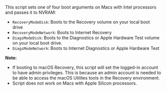This script sets one of four boot arguments on Macs with Intel processors and passes it to NVRAM:

* `RecoveryModeDisk`: Boots to the Recovery volume on your local boot drive
* `RecoveryModeNetwork`: Boots to Internet Recovery
* `DiagsModeDisk`: Boots to the Diagnostics or Apple Hardware Test volume on your local boot drive.
* `DiagsModeNetwork`: Boots to Internet Diagnostics or Apple Hardware Test

**Note:** 

* If booting to macOS Recovery, this script will set the logged-in account to have admin privileges. This is because an admin account is needed to be able to access the macOS Utilites tools in the Recovery environment.
* Script does not work on Macs with Apple Silicon processors.
